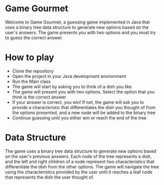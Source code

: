 # Game Gourmet
Welcome to Game Gourmet, a guessing game implemented in Java that uses a binary tree data structure to generate new options based on the user's answers. The game presents you with two options and you must try to guess the correct answer.

# How to play
- Clone the repository
- Open the project in your Java development environment
- Run the Main class
- The game will start by asking you to think of a dish you like
- The game will present you with two options. Select the option that you think is the correct answer
- If your answer is correct, you win! If not, the game will ask you to provide a characteristic that differentiates the dish you thought of from the options presented, and a new node will be added to the binary tree
- Continue guessing until you either win or reach the end of the tree

# Data Structure
The game uses a binary tree data structure to generate new options based on the user's previous answers. Each node of the tree represents a dish, and the left and right children of a node represent two characteristics that differentiate the dish from the other options. The game will navigate the tree using the characteristics provided by the user until it reaches a leaf node that represents the dish the user thought of.
